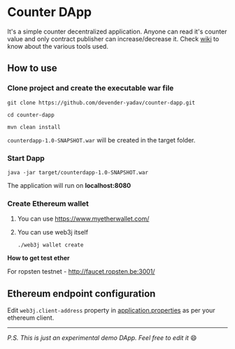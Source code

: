 # Counter DApp

It's a simple counter decentralized application. Anyone can read it's counter value and only contract publisher can increase/decrease it. Check [wiki](https://github.com/devender-yadav/counter-dapp/wiki) to know about the various tools used. 

## How to use

### Clone project and create the executable war file

    git clone https://github.com/devender-yadav/counter-dapp.git
    
    cd counter-dapp
    
    mvn clean install
    
`counterdapp-1.0-SNAPSHOT.war` will be created in the target folder.

### Start Dapp
    
    java -jar target/counterdapp-1.0-SNAPSHOT.war
    
  
 The application will run on **localhost:8080**
 

### Create Ethereum wallet

1. You can use https://www.myetherwallet.com/
2. You can use web3j itself

       ./web3j wallet create
       
**How to get test ether**

For ropsten testnet - http://faucet.ropsten.be:3001/
 
 
## Ethereum endpoint configuration

Edit `web3j.client-address` property in [application.properties](https://github.com/devender-yadav/counter-dapp/blob/master/src/main/resources/application.properties) as per your ethereum client.


-----------


_P.S. This is just an experimental demo DApp. Feel free to edit it_ :smile:
